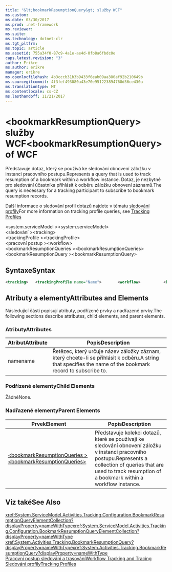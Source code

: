 ```yaml
---
title: "&lt;bookmarkResumptionQuery&gt; služby WCF"
ms.custom: 
ms.date: 03/30/2017
ms.prod: .net-framework
ms.reviewer: 
ms.suite: 
ms.technology: dotnet-clr
ms.tgt_pltfrm: 
ms.topic: article
ms.assetid: 755a34f0-87c9-4a1e-ae4d-0fb8a6fbdc0e
caps.latest.revision: "3"
author: Erikre
ms.author: erikre
manager: erikre
ms.openlocfilehash: 4b3cccb31b3b9433f6eab09aa380af92b210649b
ms.sourcegitcommit: 4f3fef493080a43e70e951223894768d36ce430a
ms.translationtype: MT
ms.contentlocale: cs-CZ
ms.lasthandoff: 11/21/2017
---
```

# <a name="ltbookmarkresumptionquerygt-of-wcf"></a><span data-ttu-id="4e347-102">&lt;bookmarkResumptionQuery&gt; služby WCF</span><span class="sxs-lookup"><span data-stu-id="4e347-102">&lt;bookmarkResumptionQuery&gt; of WCF</span></span>
<span data-ttu-id="4e347-103">Představuje dotaz, který se používá ke sledování obnovení záložku v instanci pracovního postupu.</span><span class="sxs-lookup"><span data-stu-id="4e347-103">Represents a query that is used to track resumption of a bookmark within a workflow instance.</span></span> <span data-ttu-id="4e347-104">Dotaz, je nezbytné pro sledování účastníka přihlásit k odběru záložku obnovení záznamů.</span><span class="sxs-lookup"><span data-stu-id="4e347-104">The query is necessary for a tracking participant to subscribe to bookmark resumption records.</span></span>  
  
 <span data-ttu-id="4e347-105">Další informace o sledování profil dotazů najdete v tématu [sledování profily](../../../../../docs/framework/windows-workflow-foundation/tracking-profiles.md)</span><span class="sxs-lookup"><span data-stu-id="4e347-105">For more information on tracking profile queries, see [Tracking Profiles](../../../../../docs/framework/windows-workflow-foundation/tracking-profiles.md)</span></span>  
  
 <span data-ttu-id="4e347-106">\<system.serviceModel ></span><span class="sxs-lookup"><span data-stu-id="4e347-106">\<system.serviceModel></span></span>  
<span data-ttu-id="4e347-107">\<sledování ></span><span class="sxs-lookup"><span data-stu-id="4e347-107">\<tracking></span></span>  
<span data-ttu-id="4e347-108">\<trackingProfile ></span><span class="sxs-lookup"><span data-stu-id="4e347-108">\<trackingProfile></span></span>  
<span data-ttu-id="4e347-109">\<pracovní postup ></span><span class="sxs-lookup"><span data-stu-id="4e347-109">\<workflow></span></span>  
<span data-ttu-id="4e347-110">\<bookmarkResumptionQueries ></span><span class="sxs-lookup"><span data-stu-id="4e347-110">\<bookmarkResumptionQueries></span></span>  
<span data-ttu-id="4e347-111">\<bookmarkResumptionQuery ></span><span class="sxs-lookup"><span data-stu-id="4e347-111">\<bookmarkResumptionQuery></span></span>  
  
## <a name="syntax"></a><span data-ttu-id="4e347-112">Syntaxe</span><span class="sxs-lookup"><span data-stu-id="4e347-112">Syntax</span></span>  
  
```xml
<tracking>   <trackingProfile name="Name">       <workflow>          <bookmarkResumptionQueries>             <bookmarkResumptionQuery name="String" />          </bookmarkResumptionQueries>       </workflow>   </trackingProfile></tracking>  
```

## <a name="attributes-and-elements"></a><span data-ttu-id="4e347-113">Atributy a elementy</span><span class="sxs-lookup"><span data-stu-id="4e347-113">Attributes and Elements</span></span>  
 <span data-ttu-id="4e347-114">Následující části popisují atributy, podřízené prvky a nadřazené prvky.</span><span class="sxs-lookup"><span data-stu-id="4e347-114">The following sections describe attributes, child elements, and parent elements.</span></span>  
  
### <a name="attributes"></a><span data-ttu-id="4e347-115">Atributy</span><span class="sxs-lookup"><span data-stu-id="4e347-115">Attributes</span></span>  
  
|<span data-ttu-id="4e347-116">Atribut</span><span class="sxs-lookup"><span data-stu-id="4e347-116">Attribute</span></span>|<span data-ttu-id="4e347-117">Popis</span><span class="sxs-lookup"><span data-stu-id="4e347-117">Description</span></span>|  
|---------------|-----------------|  
|<span data-ttu-id="4e347-118">name</span><span class="sxs-lookup"><span data-stu-id="4e347-118">name</span></span>|<span data-ttu-id="4e347-119">Řetězec, který určuje název záložky záznam, který chcete-li se přihlásit k odběru.</span><span class="sxs-lookup"><span data-stu-id="4e347-119">A string that specifies the name of the bookmark record to subscribe to.</span></span>|  
  
### <a name="child-elements"></a><span data-ttu-id="4e347-120">Podřízené elementy</span><span class="sxs-lookup"><span data-stu-id="4e347-120">Child Elements</span></span>  
 <span data-ttu-id="4e347-121">Žádné</span><span class="sxs-lookup"><span data-stu-id="4e347-121">None.</span></span>  
  
### <a name="parent-elements"></a><span data-ttu-id="4e347-122">Nadřazené elementy</span><span class="sxs-lookup"><span data-stu-id="4e347-122">Parent Elements</span></span>  
  
|<span data-ttu-id="4e347-123">Prvek</span><span class="sxs-lookup"><span data-stu-id="4e347-123">Element</span></span>|<span data-ttu-id="4e347-124">Popis</span><span class="sxs-lookup"><span data-stu-id="4e347-124">Description</span></span>|  
|-------------|-----------------|  
|[<span data-ttu-id="4e347-125">\<bookmarkResumptionQueries ></span><span class="sxs-lookup"><span data-stu-id="4e347-125">\<bookmarkResumptionQueries></span></span>](../../../../../docs/framework/configure-apps/file-schema/windows-workflow-foundation/bookmarkresumptionqueries.md)|<span data-ttu-id="4e347-126">Představuje kolekci dotazů, které se používají ke sledování obnovení záložku v instanci pracovního postupu.</span><span class="sxs-lookup"><span data-stu-id="4e347-126">Represents a collection of queries that are used to track resumption of a bookmark within a workflow instance.</span></span>|  
  
## <a name="see-also"></a><span data-ttu-id="4e347-127">Viz také</span><span class="sxs-lookup"><span data-stu-id="4e347-127">See Also</span></span>  
 <span data-ttu-id="4e347-128"><xref:System.ServiceModel.Activities.Tracking.Configuration.BookmarkResumptionQueryElementCollection?displayProperty=nameWithType></span><span class="sxs-lookup"><span data-stu-id="4e347-128"><xref:System.ServiceModel.Activities.Tracking.Configuration.BookmarkResumptionQueryElementCollection?displayProperty=nameWithType></span></span>       
 <span data-ttu-id="4e347-129"><xref:System.Activities.Tracking.BookmarkResumptionQuery?displayProperty=nameWithType></span><span class="sxs-lookup"><span data-stu-id="4e347-129"><xref:System.Activities.Tracking.BookmarkResumptionQuery?displayProperty=nameWithType></span></span>       
 [<span data-ttu-id="4e347-130">Pracovní postup sledování a trasování</span><span class="sxs-lookup"><span data-stu-id="4e347-130">Workflow Tracking and Tracing</span></span>](../../../../../docs/framework/windows-workflow-foundation/workflow-tracking-and-tracing.md)  
 [<span data-ttu-id="4e347-131">Sledování profily</span><span class="sxs-lookup"><span data-stu-id="4e347-131">Tracking Profiles</span></span>](../../../../../docs/framework/windows-workflow-foundation/tracking-profiles.md)
